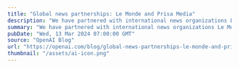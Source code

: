 ```yaml
---
title: "Global news partnerships: Le Monde and Prisa Media"
description: "We have partnered with international news organizations Le Monde and Prisa Media to bring French and Spanish news content to ChatGPT."
summary: "We have partnered with international news organizations Le Monde and Prisa Media to bring French and Spanish news content to ChatGPT."
pubDate: "Wed, 13 Mar 2024 07:00:00 GMT"
source: "OpenAI Blog"
url: "https://openai.com/blog/global-news-partnerships-le-monde-and-prisa-media"
thumbnail: "/assets/ai-icon.png"
---
```


